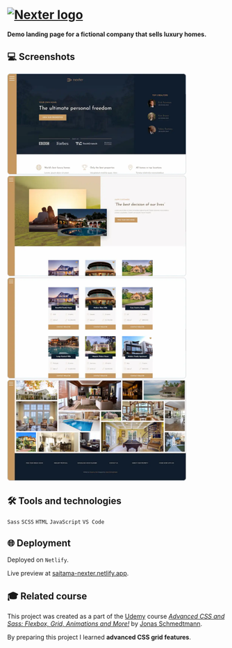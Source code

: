 # [<img src="img/logo.png" alt="Nexter logo" width="250px">](https://saitama-nexter.netlify.app/ 'Live preview')

**Demo landing page for a fictional company that sells luxury homes.**

## 💻 Screenshots
[<img src="nexter-screenshot.webp" alt="Screenshot #1 of the Nexter app" width="412px">](https://saitama-nexter.netlify.app/ 'Live preview')
[<img src="nexter-screenshot-03.webp" alt="Screenshot #2 of the Nexter app" width="412px">](https://saitama-nexter.netlify.app/ 'Live preview')
[<img src="nexter-screenshot-04.webp" alt="Screenshot #3 of the Nexter app" width="412px">](https://saitama-nexter.netlify.app/ 'Live preview')
[<img src="nexter-screenshot-05.webp" alt="Screenshot #4 of the Nexter app" width="412px">](https://saitama-nexter.netlify.app/ 'Live preview')

## 🛠️ Tools and technologies
`Sass` `SCSS` `HTML` `JavaScript` `VS Code`

## 🌐 Deployment
Deployed on `Netlify`.

Live preview at [saitama-nexter.netlify.app](https://saitama-nexter.netlify.app/).

## 🎓 Related course
This project was created as a part of the [Udemy](https://www.udemy.com/ 'Udemy') course [_Advanced CSS and Sass: Flexbox, Grid, Animations and More!_](https://www.udemy.com/course/advanced-css-and-sass/ 'See this course on Udemy') by [Jonas Schmedtmann](https://twitter.com/jonasschmedtman 'Jonas Schmedtmann on Twitter').

By preparing this project I learned **advanced CSS grid features**.
